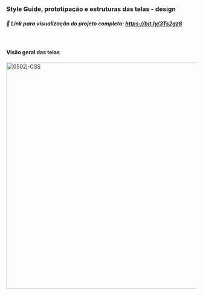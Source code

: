 ### Style Guide, prototipação e estruturas das telas - design

##### 🔗 Link para visualização do projeto completo: https://bit.ly/3Ts2gz8


<br>

#### Visão geral das telas

<div>
<img align="left" alt="0502j-CSS" height="600px" width="650px" src="https://user-images.githubusercontent.com/71787801/196561458-8c1f943c-7fcf-4ed7-ba97-3dc456aa8e65.png">

</div>
